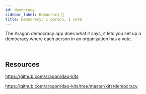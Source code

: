 ```yaml
---
id: democracy 
sidebar_label: Democracy 👥
title: Democracy: 1 person, 1 vote
---
```


The Aragon democracy app does what it says, it lets you set up a democracy where each person in an organization has a vote. 

<br>

## Resources

https://github.com/aragon/dao-kits

https://github.com/aragon/dao-kits/tree/master/kits/democracy

